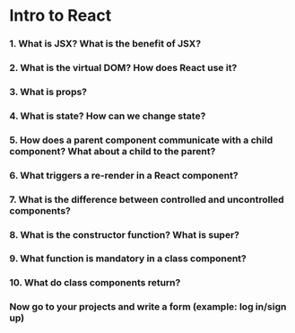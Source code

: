 # Intro to React

### 1. What is JSX? What is the benefit of JSX?

### 2. What is the virtual DOM? How does React use it?

### 3. What is props? 

### 4. What is state? How can we change state?

### 5. How does a parent component communicate with a child component? What about a child to the parent?

### 6. What triggers a re-render in a React component?

### 7. What is the difference between controlled and uncontrolled components?

### 8. What is the constructor function? What is super? 

### 9. What function is mandatory in a class component?

### 10. What do class components return?

### Now go to your projects and write a form (example: log in/sign up)